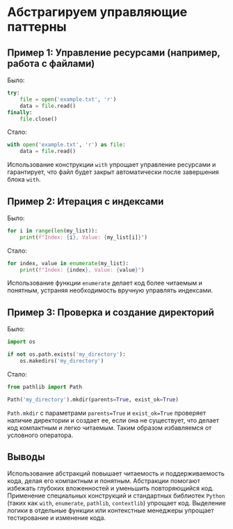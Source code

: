 # Абстрагируем управляющие паттерны

## Пример 1: Управление ресурсами (например, работа с файлами)

Было:
```python
try:
    file = open('example.txt', 'r')
    data = file.read()
finally:
    file.close()
```

Стало:
```python
with open('example.txt', 'r') as file:
    data = file.read()
```

Использование конструкции `with` упрощает управление ресурсами и гарантирует, что файл будет закрыт автоматически после завершения блока `with`.

## Пример 2: Итерация с индексами

Было:
```python
for i in range(len(my_list)):
    print(f"Index: {i}, Value: {my_list[i]}")
```

Стало:
```python
for index, value in enumerate(my_list):
    print(f"Index: {index}, Value: {value}")
```

Использование функции `enumerate` делает код более читаемым и понятным, устраняя необходимость вручную управлять индексами.

## Пример 3: Проверка и создание директорий

Было:
```python
import os

if not os.path.exists('my_directory'):
    os.makedirs('my_directory')
```

Стало:
```python
from pathlib import Path

Path('my_directory').mkdir(parents=True, exist_ok=True)
```

`Path.mkdir` с параметрами `parents=True` и `exist_ok=True` проверяет наличие директории и создает ее, если она не существует, что делает код компактным и легко читаемым. Таким образом избавляемся от условного оператора.

## Выводы

Использование абстракций повышает читаемость и поддерживаемость кода, делая его компактным и понятным.
Абстракции помогают избежать глубоких вложенностей и уменьшить повторяющийся код. Применение специальных конструкций и стандартных библиотек `Python` (таких как `with`, `enumerate`, `pathlib`, `contextlib`) упрощает код.
Выделение логики в отдельные функции или контекстные менеджеры упрощает тестирование и изменение кода.